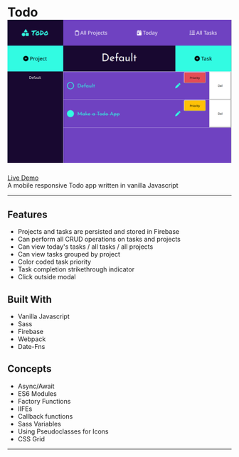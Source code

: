 Todo
[![Todo](/todo.png)](https://abstractdev.github.io/todo/)
============

[Live Demo](https://abstractdev.github.io/todo/)</br>
A mobile responsive Todo app written in vanilla Javascript

---

## Features
- Projects and tasks are persisted and stored in Firebase
- Can perform all CRUD operations on tasks and projects
- Can view today's tasks / all tasks / all projects
- Can view tasks grouped by project
- Color coded task priority
- Task completion strikethrough indicator
- Click outside modal
## Built With
- Vanilla Javascript
- Sass
- Firebase
- Webpack
- Date-Fns
## Concepts
- Async/Await
- ES6 Modules
- Factory Functions
- IIFEs
- Callback functions
- Sass Variables
- Using Pseudoclasses for Icons
- CSS Grid
---
